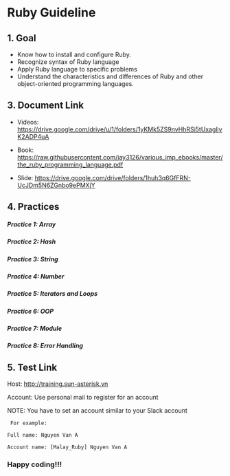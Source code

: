 # Ruby Guideline

## 1. Goal
   - Know how to install and configure Ruby.
   - Recognize syntax of Ruby language
   - Apply Ruby language to specific problems
   - Understand the characteristics and differences of Ruby and other object-oriented programming languages.


## 3. Document Link

- Videos: https://drive.google.com/drive/u/1/folders/1yKMk5ZS9nvHhRSi5tUxagliyK2ADP4uA


- Book: https://raw.githubusercontent.com/jay3126/various_imp_ebooks/master/the_ruby_programming_language.pdf


- Slide: https://drive.google.com/drive/folders/1huh3q6GfFRN-UcJDm5N6ZGnbo9ePMXjY

## 4. Practices
##### Practice 1: Array
##### Practice 2: Hash
##### Practice 3: String
##### Practice 4: Number
##### Practice 5: Iterators and Loops
##### Practice 6: OOP
##### Practice 7: Module
##### Practice 8: Error Handling

## 5. Test Link

Host: http://training.sun-asterisk.vn

Account: Use personal mail to register for an account

NOTE:  You have to set an account similar to your Slack account

  `` For example:``

  ``Full name: Nguyen Van A``

  ``Account name: [Malay_Ruby] Nguyen Van A``

### Happy coding!!!
